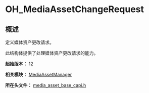 # OH_MediaAssetChangeRequest

## 概述

定义媒体资产更改请求。

此结构体提供了处理媒体资产更改请求的能力。

**起始版本：** 12

**相关模块：** [MediaAssetManager](capi-mediaassetmanager.md)

**所在头文件：** [media_asset_base_capi.h](capi-media-asset-base-capi-h.md)

